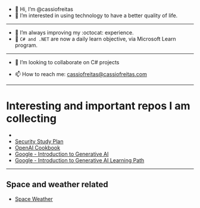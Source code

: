 - 👋 Hi, I’m @cassiofreitas
- 👀 I’m interested in using technology to have a better quality of life.
- ---
- 🌱 I’m always improving my :octocat: experience.
- 🌱 `C# and .NET` are now a daily learn objective, via Microsoft Learn program.
- ---
- 💞️ I’m looking to collaborate on C# projects

- 📫 How to reach me: cassiofreitas@cassiofreitas.com

- ---
# Interesting and important repos I am collecting
- 
 - [Security Study Plan](https://github.com/jassics/security-study-plan)
 - [OpenAI Cookbook](https://github.com/openai/openai-cookbook?utm_source=tldrnewsletter)
 - [Google - Introduction to Generative AI](https://www.cloudskillsboost.google/course_templates/536?utm_source=cgc&utm_medium=blog&utm_campaign=learngenai)
 - [Google - Introduction to Generative AI Learning Path](https://www.cloudskillsboost.google/paths/118?utm_source=cgc&utm_medium=blog&utm_campaign=learngenai)
- ---
## Space and weather related
 - [Space Weather](https://solarham.com/)
<!---
cassiofreitas/cassiofreitas is a ✨ special ✨ repository because its `README.md` (this file) appears on your GitHub profile.
You can click the Preview link to take a look at your changes.
--->
